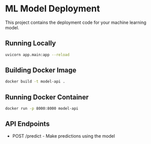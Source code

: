 # ML Model Deployment

This project contains the deployment code for your machine learning model.

## Running Locally

```bash
uvicorn app.main:app --reload
```

## Building Docker Image

```bash
docker build -t model-api .
```

## Running Docker Container

```bash
docker run -p 8000:8000 model-api
```

## API Endpoints

- POST /predict - Make predictions using the model

